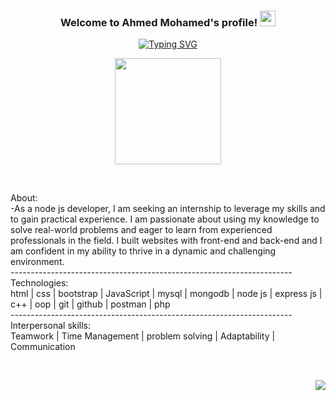 <h3 align="center">
  Welcome to Ahmed Mohamed's profile!
  <img src="https://media.giphy.com/media/hvRJCLFzcasrR4ia7z/giphy.gif" width="25">
</h3>

<p align="center">
  <a href="https://git.io/typing-svg"><img src="https://readme-typing-svg.demolab.com?font=Fira+Code&weight=300&duration=2000&pause=1000&center=true&vCenter=true&width=435&lines=nodejs+backend+developer;always+learning+new+things" alt="Typing SVG" /></a>
</p> 

<p align="center">
<img width="170" align="center" src="https://c.tenor.com/_DOBjnGspYAAAAAM/code-coding.gif">
</p> 

<br>

About: <br>
-As a node js developer, I am seeking an internship to leverage my skills and to gain practical experience. I am passionate about using my knowledge to solve real-world problems and eager to learn from experienced professionals in the field. I built websites with front-end and back-end and I am confident in my ability to thrive in a dynamic and challenging environment.
<br>----------------------------------------------------------------------<br>
Technologies: <br>
html | css | bootstrap | JavaScript | mysql | mongodb | node js | express js | c++ | oop | git | 
github | postman | php
<br>----------------------------------------------------------------------<br>
Interpersonal skills: <br>
Teamwork | Time Management | problem solving | Adaptability | Communication

<br>

<p align="right"> 
  <a href="https://komarev.com/ghpvc/?username=yousefdergham&style=for-the-badge">
    <img src="https://komarev.com/ghpvc/?username=ahmed-mohamed-101&style=for-the-badge">
  </a>
</p>
